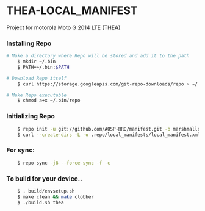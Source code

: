 THEA-LOCAL_MANIFEST
========================
Project for motorola Moto G 2014 LTE (THEA)

### Installing Repo ###
```bash
# Make a directory where Repo will be stored and add it to the path
    $ mkdir ~/.bin
    $ PATH=~/.bin:$PATH

# Download Repo itself
    $ curl https://storage.googleapis.com/git-repo-downloads/repo > ~/.bin/repo

# Make Repo executable
    $ chmod a+x ~/.bin/repo
```

### Initializing Repo ###
```bash
    $ repo init -u git://github.com/AOSP-RRO/manifest.git -b marshmallow
    $ curl --create-dirs -L -o .repo/local_manifests/local_manifest.xml -O -L https://raw.githubusercontent.com/RolanDroid/local_manifest/aosp-rro/local_manifest.xml
```
### For sync: ###
```bash
    $ repo sync -j8 --force-sync -f -c 
```
### To build for your device.. ###
```bash
    $ . build/envsetup.sh
    $ make clean && make clobber
    $ ./build.sh thea
```



